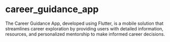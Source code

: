 # career_guidance_app
The Career Guidance App, developed using Flutter, is a mobile solution that streamlines career exploration by providing users with detailed information, resources, and personalized mentorship to make informed career decisions.
